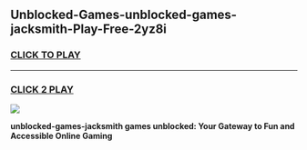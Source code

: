 
## Unblocked-Games-unblocked-games-jacksmith-Play-Free-2yz8i
<h3>
<a href="https://premium76.site?title=unblocked-games-jacksmith&ref=24M">CLICK TO PLAY</a></h3>
<hr>

<h3>
<a href="https://premium76.site?title=unblocked-games-jacksmith&ref=24M">CLICK 2 PLAY</a>
  
</h3>

<a href="https://premium76.site?title=unblocked-games-jacksmith&ref=24M"><img src="https://clearcache.store/games.png"></a>


**unblocked-games-jacksmith games unblocked: Your Gateway to Fun and Accessible Online Gaming**
